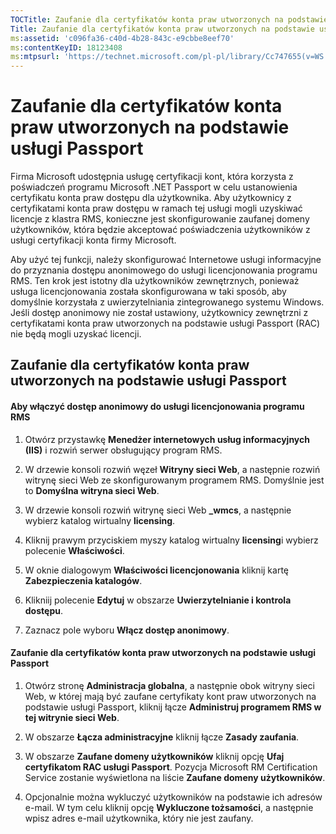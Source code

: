 ```yaml
---
TOCTitle: Zaufanie dla certyfikatów konta praw utworzonych na podstawie usługi Passport
Title: Zaufanie dla certyfikatów konta praw utworzonych na podstawie usługi Passport
ms:assetid: 'c096fa36-c40d-4b28-843c-e9cbbe8eef70'
ms:contentKeyID: 18123408
ms:mtpsurl: 'https://technet.microsoft.com/pl-pl/library/Cc747655(v=WS.10)'
---
```


Zaufanie dla certyfikatów konta praw utworzonych na podstawie usługi Passport
=============================================================================

Firma Microsoft udostępnia usługę certyfikacji kont, która korzysta z poświadczeń programu Microsoft .NET Passport w celu ustanowienia certyfikatu konta praw dostępu dla użytkownika. Aby użytkownicy z certyfikatami konta praw dostępu w ramach tej usługi mogli uzyskiwać licencje z klastra RMS, konieczne jest skonfigurowanie zaufanej domeny użytkowników, która będzie akceptować poświadczenia użytkowników z usługi certyfikacji konta firmy Microsoft.

Aby użyć tej funkcji, należy skonfigurować Internetowe usługi informacyjne do przyznania dostępu anonimowego do usługi licencjonowania programu RMS. Ten krok jest istotny dla użytkowników zewnętrznych, ponieważ usługa licencjonowania została skonfigurowana w taki sposób, aby domyślnie korzystała z uwierzytelniania zintegrowanego systemu Windows. Jeśli dostęp anonimowy nie został ustawiony, użytkownicy zewnętrzni z certyfikatami konta praw utworzonych na podstawie usługi Passport (RAC) nie będą mogli uzyskać licencji.

Zaufanie dla certyfikatów konta praw utworzonych na podstawie usługi Passport
-----------------------------------------------------------------------------

#### Aby włączyć dostęp anonimowy do usługi licencjonowania programu RMS

1.  Otwórz przystawkę **Menedżer internetowych usług informacyjnych (IIS)** i rozwiń serwer obsługujący program RMS.

2.  W drzewie konsoli rozwiń węzeł **Witryny sieci Web**, a następnie rozwiń witrynę sieci Web ze skonfigurowanym programem RMS. Domyślnie jest to **Domyślna witryna sieci Web**.

3.  W drzewie konsoli rozwiń witrynę sieci Web **\_wmcs**, a następnie wybierz katalog wirtualny **licensing**.

4.  Kliknij prawym przyciskiem myszy katalog wirtualny **licensing**i wybierz polecenie **Właściwości**.

5.  W oknie dialogowym **Właściwości licencjonowania** kliknij kartę **Zabezpieczenia katalogów**.

6.  Klikniij polecenie **Edytuj** w obszarze **Uwierzytelnianie i kontrola dostępu**.

7.  Zaznacz pole wyboru **Włącz dostęp anonimowy**.

#### Zaufanie dla certyfikatów konta praw utworzonych na podstawie usługi Passport

1.  Otwórz stronę **Administracja globalna**, a następnie obok witryny sieci Web, w której mają być zaufane certyfikaty kont praw utworzonych na podstawie usługi Passport, kliknij łącze **Administruj programem RMS w tej witrynie sieci Web**.

2.  W obszarze **Łącza administracyjne** kliknij łącze **Zasady zaufania**.

3.  W obszarze **Zaufane domeny użytkowników** kliknij opcję **Ufaj certyfikatom RAC usługi Passport**. Pozycja Microsoft RM Certification Service zostanie wyświetlona na liście **Zaufane domeny użytkowników**.

4.  Opcjonalnie można wykluczyć użytkowników na podstawie ich adresów e-mail. W tym celu kliknij opcję **Wykluczone tożsamości**, a następnie wpisz adres e-mail użytkownika, który nie jest zaufany.
